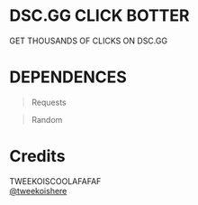 # DSC.GG CLICK BOTTER

GET THOUSANDS OF CLICKS ON DSC.GG

# DEPENDENCES

> Requests

> Random

# Credits 
TWEEKOISCOOLAFAFAF  
[@tweekoishere](https://twitter.com/tweekoishere)
